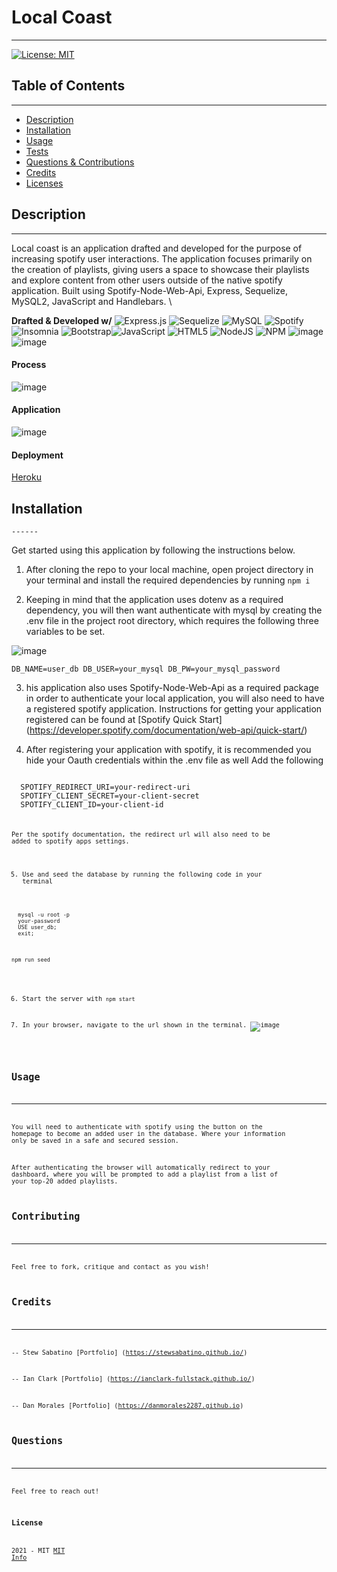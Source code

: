 # Local Coast
  ------
  
[![License: MIT](https://img.shields.io/badge/License-MIT-yellow.svg)](https://opensource.org/licenses/MIT)

  ## Table of Contents
  ------

  * [Description](#description)
  * [Installation](#installation)
  * [Usage](#usage)
  * [Tests](#tests)
  * [Questions & Contributions](#questions-contribute)
  * [Credits](#credits)
  * [Licenses](#licenses)

  ## Description
  ------
  Local coast is an application drafted and developed for the purpose of increasing spotify user interactions. The application focuses primarily on the creation of playlists, giving users a space to showcase their playlists and explore content from other users outside of the native spotify application. Built using Spotify-Node-Web-Api, Express, Sequelize, MySQL2, JavaScript and Handlebars.  \
  
  **Drafted & Developed w/**
![Express.js](https://img.shields.io/badge/express.js-%23404d59.svg?style=for-the-badge&logo=express&logoColor=%2361DAFB) ![Sequelize](https://img.shields.io/badge/Sequelize-52B0E7?style=for-the-badge&logo=Sequelize&logoColor=white) ![MySQL](https://img.shields.io/badge/mysql-%2300f.svg?style=for-the-badge&logo=mysql&logoColor=white) ![Spotify](https://img.shields.io/badge/Spotify-1ED760?style=for-the-badge&logo=spotify&logoColor=white) ![Insomnia](https://img.shields.io/badge/Insomnia-black?style=for-the-badge&logo=insomnia&logoColor=5849BE) ![Bootstrap](https://img.shields.io/badge/bootstrap-%23563D7C.svg?style=for-the-badge&logo=bootstrap&logoColor=white)![JavaScript](https://img.shields.io/badge/javascript-%23323330.svg?style=for-the-badge&logo=javascript&logoColor=%23F7DF1E) ![HTML5](https://img.shields.io/badge/html5-%23E34F26.svg?style=for-the-badge&logo=html5&logoColor=white) ![NodeJS](https://img.shields.io/badge/node.js-6DA55F?style=for-the-badge&logo=node.js&logoColor=white) ![NPM](https://img.shields.io/badge/NPM-%23000000.svg?style=for-the-badge&logo=npm&logoColor=white) ![image](https://img.shields.io/badge/Handlebars.js-f0772b?style=for-the-badge&logo=handlebarsdotjs&logoColor=black)  ![image](https://img.shields.io/badge/Heroku-430098?style=for-the-badge&logo=heroku&logoColor=white) 
  
  #### Process
  ![image](https://user-images.githubusercontent.com/90655370/141558041-7a351ed5-d58b-43a7-b790-9529b2bdab13.png)

  #### Application 
  ![image](https://user-images.githubusercontent.com/90655370/141559865-b4e3393b-8ca6-4aca-ad67-30093f445104.png)

  #### Deployment
  [Heroku](https://local-coast.herokuapp.com/)

  ## Installation
    ------
  Get started using this application by following the instructions below.

  1. After cloning the repo to your local machine, open project directory in your terminal and install the required dependencies by running 
    <code>npm i</code>

  2. Keeping in mind that the application uses dotenv as a required dependency, you will then want authenticate with mysql by creating the .env file in the project root directory, which requires the following three variables to be set. 

  ![image](https://user-images.githubusercontent.com/90655370/141564905-e9029626-c692-4d89-b772-faf2c2c745e6.png)

  <code>DB_NAME=user_db
  DB_USER=your_mysql
  DB_PW=your_mysql_password
  </code>
 
  3. his application also uses Spotify-Node-Web-Api as a required package in order to authenticate your local application, you will also need to have a registered spotify application. Instructions for getting your application registered can be found at 
  [Spotify Quick Start] (https://developer.spotify.com/documentation/web-api/quick-start/)

  4. After registering your application with spotify, it is recommended you hide your Oauth credentials within the .env file as well
  Add the following 
  <code>
  SPOTIFY_REDIRECT_URI=your-redirect-uri
  SPOTIFY_CLIENT_SECRET=your-client-secret
  SPOTIFY_CLIENT_ID=your-client-id
  <code> 

  Per the spotify documentation, the redirect url will also need to be added to spotify apps settings.

  5. Use and seed the database by running the following code in your terminal
  <code>
  mysql -u root -p
  your-password
  USE user_db; 
  exit;
  </code>
  
  <code>npm run seed</code>
  
  6. Start the server with 
  <code>npm start</code> 

  7. In your browser, navigate to the url shown in the terminal.
  ![image](https://user-images.githubusercontent.com/90655370/141570265-d21a28b6-6532-451e-9bf2-24868b623107.png)


  ## Usage
  ------
  You will need to authenticate with spotify using the button on the homepage to become an added user in the database. Where your information    only be saved in a safe and secured session. 

  After authenticating the browser will automatically redirect to your dashboard, where you will be prompted to add a playlist from a list of your top-20 added playlists. 


  ## Contributing
  ------
  Feel free to fork, critique and contact as you wish! 
  
  
  ## Credits
  ------
  -- Stew Sabatino 
  [Portfolio] (https://stewsabatino.github.io/)
  
  -- Ian Clark 
  [Portfolio] (https://ianclark-fullstack.github.io/)

  -- Dan Morales
  [Portfolio] (https://danmorales2287.github.io)

  
  ## Questions
  ------
  Feel free to reach out!
  

  
  ### License
   2021 - MIT
  [MIT Info](https://choosealicense.com/licenses/mit/)



